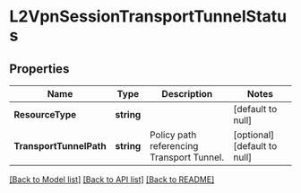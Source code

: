 # L2VpnSessionTransportTunnelStatus

## Properties
Name | Type | Description | Notes
------------ | ------------- | ------------- | -------------
**ResourceType** | **string** |  | [default to null]
**TransportTunnelPath** | **string** | Policy path referencing Transport Tunnel. | [optional] [default to null]

[[Back to Model list]](../README.md#documentation-for-models) [[Back to API list]](../README.md#documentation-for-api-endpoints) [[Back to README]](../README.md)

